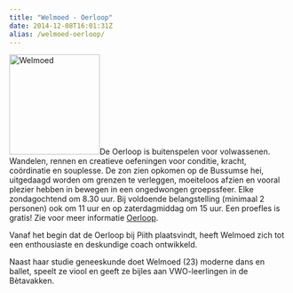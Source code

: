```yaml
---
title: "Welmoed - Oerloop"
date: 2014-12-08T16:01:31Z
alias: /welmoed-oerloop/
---
```

<img class="alignright size-medium wp-image-875" src="https://res.cloudinary.com/piith/image/upload/2014/12/welmoed-163x180.jpg" alt="Welmoed" width="163" height="180" />De Oerloop is buitenspelen voor volwassenen.
Wandelen, rennen en creatieve oefeningen voor conditie, kracht, coördinatie en souplesse.
De zon zien opkomen op de Bussumse hei, uitgedaagd worden om grenzen te verleggen, moeiteloos afzien en vooral plezier hebben in bewegen in een ongedwongen groepssfeer.
Elke zondagochtend om 8.30 uur.
Bij voldoende belangstelling (minimaal 2 personen) ook om 11 uur en op zaterdagmiddag om 15 uur.
Een proefles is gratis!
Zie voor meer informatie <a href="https://piith.nl/wie-doet-wat/oer/#oerloop">Oerloop</a>.

Vanaf het begin dat de Oerloop bij Piith plaatsvindt, heeft Welmoed zich tot een enthousiaste en deskundige coach ontwikkeld.

Naast haar studie geneeskunde doet Welmoed (23) moderne dans en ballet, speelt ze viool en geeft ze bijles aan VWO-leerlingen in de Bètavakken.